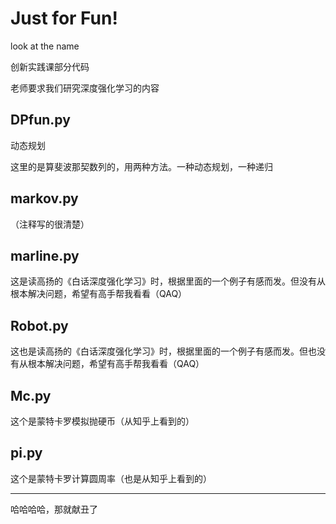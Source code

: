 # Just for Fun!
look at the name

创新实践课部分代码

老师要求我们研究深度强化学习的内容

## DPfun.py
动态规划

这里的是算斐波那契数列的，用两种方法。一种动态规划，一种递归
## markov.py
（注释写的很清楚）
## marline.py
这是读高扬的《白话深度强化学习》时，根据里面的一个例子有感而发。但没有从根本解决问题，希望有高手帮我看看（QAQ）
## Robot.py
这也是读高扬的《白话深度强化学习》时，根据里面的一个例子有感而发。但也没有从根本解决问题，希望有高手帮我看看（QAQ）
## Mc.py
这个是蒙特卡罗模拟抛硬币（从知乎上看到的）
## pi.py
这个是蒙特卡罗计算圆周率（也是从知乎上看到的） 

***
哈哈哈哈，那就献丑了
